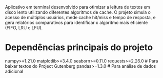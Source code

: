 Aplicativo em terminal desenvolvido para otimizar a leitura de textos em disco lento utilizando diferentes algoritmos de cache. O projeto simula o acesso de múltiplos usuários, mede cache hit/miss e tempo de resposta, e gera relatórios comparativos para identificar o algoritmo mais eficiente (FIFO, LRU e LFU).

# Dependências principais do projeto
numpy>=1.21.0
matplotlib>=3.4.0
seaborn>=0.11.0
requests>=2.26.0  # Para baixar textos do Project Gutenberg
pandas>=1.3.0     # Para análise de dados adicional
